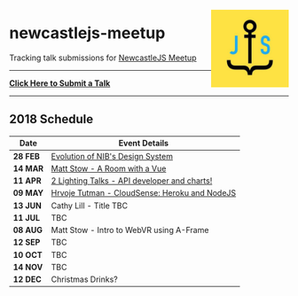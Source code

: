 <img 
	src="newcastlejs.jpeg" 
	alt="NewcastleJS Meetup Logo" 
	align="right" 
	width="140px" 
/>
# newcastlejs-meetup

Tracking talk submissions for [NewcastleJS Meetup](https://www.meetup.com/NewcastleJS-JavaScript-Meetup/)

----

**[Click Here to Submit a Talk](https://github.com/newwwie/newcastlejs-meetup/issues/new)**

----

## 2018 Schedule

| Date | Event Details |
| --- | --- |
| **28 FEB** | [Evolution of NIB's Design System](https://www.meetup.com/NewcastleJS-JavaScript-Meetup/events/248011877/) |
| **14 MAR** | [Matt Stow - A Room with a Vue](https://www.meetup.com/NewcastleJS-JavaScript-Meetup/events/248243867/) |
| **11 APR** | [2 Lighting Talks - API developer and charts!](https://www.meetup.com/NewcastleJS-JavaScript-Meetup/events/249583312/) |
| **09 MAY** | [Hrvoje Tutman - CloudSense: Heroku and NodeJS](https://www.meetup.com/NewcastleJS-JavaScript-Meetup/events/250353811/) |
| **13 JUN** | Cathy Lill - Title TBC |
| **11 JUL** | TBC |
| **08 AUG** | Matt Stow - Intro to WebVR using A-Frame |
| **12 SEP** | TBC |
| **10 OCT** | TBC |
| **14 NOV** | TBC |
| **12 DEC** | Christmas Drinks? |
